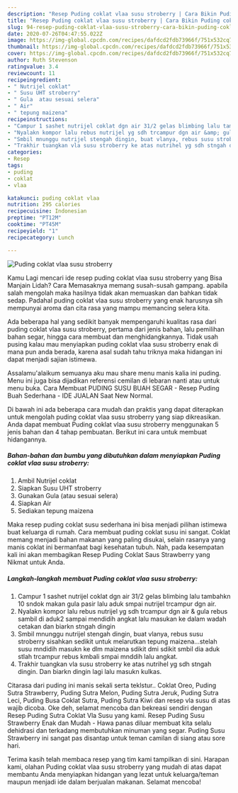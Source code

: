 ```yaml
---
description: "Resep Puding coklat vlaa susu stroberry | Cara Bikin Puding coklat vlaa susu stroberry Yang Enak Dan Mudah"
title: "Resep Puding coklat vlaa susu stroberry | Cara Bikin Puding coklat vlaa susu stroberry Yang Enak Dan Mudah"
slug: 94-resep-puding-coklat-vlaa-susu-stroberry-cara-bikin-puding-coklat-vlaa-susu-stroberry-yang-enak-dan-mudah
date: 2020-07-26T04:47:55.022Z
image: https://img-global.cpcdn.com/recipes/dafdcd2fdb73966f/751x532cq70/puding-coklat-vlaa-susu-stroberry-foto-resep-utama.jpg
thumbnail: https://img-global.cpcdn.com/recipes/dafdcd2fdb73966f/751x532cq70/puding-coklat-vlaa-susu-stroberry-foto-resep-utama.jpg
cover: https://img-global.cpcdn.com/recipes/dafdcd2fdb73966f/751x532cq70/puding-coklat-vlaa-susu-stroberry-foto-resep-utama.jpg
author: Ruth Stevenson
ratingvalue: 3.4
reviewcount: 11
recipeingredient:
- " Nutrijel coklat"
- " Susu UHT stroberry"
- " Gula  atau sesuai selera"
- " Air"
- " tepung maizena"
recipeinstructions:
- "Campur 1 sashet nutrijel coklat dgn air 31/2 gelas blimbing lalu tambahkn 10 sndok makan gula pasir lalu aduk smpai nutrijel trcampur dgn air."
- "Nyalakn kompor lalu rebus nutrijel yg sdh trcampur dgn air &amp; gula rebus sambil di aduk2 sampai mendidih angkat lalu masukan ke dalam wadah cetakan dan biarkn stngah dingin"
- "Smbil mnunggu nutrijel stengah dingin, buat vlanya, rebus susu stroberry sisahkan sedikit untuk melarutkan tepung maizena...stelah susu mndidih masukn ke dlm maizena sdikit dmi sdikit smbil dia aduk stlah trcampur rebus kmbali smpai mnddih lalu angkat."
- "Trakhir tuangkan vla susu stroberry ke atas nutrihel yg sdh stngah dingin. Dan biarkn dingin lagi lalu masukn kulkas."
categories:
- Resep
tags:
- puding
- coklat
- vlaa

katakunci: puding coklat vlaa 
nutrition: 295 calories
recipecuisine: Indonesian
preptime: "PT12M"
cooktime: "PT45M"
recipeyield: "1"
recipecategory: Lunch

---
```



![Puding coklat vlaa susu stroberry](https://img-global.cpcdn.com/recipes/dafdcd2fdb73966f/751x532cq70/puding-coklat-vlaa-susu-stroberry-foto-resep-utama.jpg)

Kamu Lagi mencari ide resep puding coklat vlaa susu stroberry yang Bisa Manjain Lidah? Cara Memasaknya memang susah-susah gampang. apabila salah mengolah maka hasilnya tidak akan memuaskan dan bahkan tidak sedap. Padahal puding coklat vlaa susu stroberry yang enak harusnya sih mempunyai aroma dan cita rasa yang mampu memancing selera kita.

Ada beberapa hal yang sedikit banyak mempengaruhi kualitas rasa dari puding coklat vlaa susu stroberry, pertama dari jenis bahan, lalu pemilihan bahan segar, hingga cara membuat dan menghidangkannya. Tidak usah pusing kalau mau menyiapkan puding coklat vlaa susu stroberry enak di mana pun anda berada, karena asal sudah tahu triknya maka hidangan ini dapat menjadi sajian istimewa.

Assalamu&#39;alaikum semuanya aku mau share menu manis kalia ini puding. Menu ini juga bisa dijadikan referensi cemilan di lebaran nanti atau untuk menu buka. Cara Membuat PUDING SUSU BUAH SEGAR - Resep Puding Buah Sederhana - IDE JUALAN Saat New Normal.


Di bawah ini ada beberapa cara mudah dan praktis yang dapat diterapkan untuk mengolah puding coklat vlaa susu stroberry yang siap dikreasikan. Anda dapat membuat Puding coklat vlaa susu stroberry menggunakan 5 jenis bahan dan 4 tahap pembuatan. Berikut ini cara untuk membuat hidangannya.

<!--inarticleads1-->

##### Bahan-bahan dan bumbu yang dibutuhkan dalam menyiapkan Puding coklat vlaa susu stroberry:

1. Ambil  Nutrijel coklat
1. Siapkan  Susu UHT stroberry
1. Gunakan  Gula  (atau sesuai selera)
1. Siapkan  Air
1. Sediakan  tepung maizena


Maka resep puding coklat susu sederhana ini bisa menjadi pilihan istimewa buat keluarga di rumah. Cara membuat puding coklat susu ini sangat. Coklat memang menjadi bahan makanan yang paling disukai, selain rasanya yang manis coklat ini bermanfaat bagi kesehatan tubuh. Nah, pada kesempatan kali ini akan membagikan Resep Puding Coklat Saus Strawberry yang Nikmat untuk Anda. 

<!--inarticleads2-->

##### Langkah-langkah membuat Puding coklat vlaa susu stroberry:

1. Campur 1 sashet nutrijel coklat dgn air 31/2 gelas blimbing lalu tambahkn 10 sndok makan gula pasir lalu aduk smpai nutrijel trcampur dgn air.
1. Nyalakn kompor lalu rebus nutrijel yg sdh trcampur dgn air &amp; gula rebus sambil di aduk2 sampai mendidih angkat lalu masukan ke dalam wadah cetakan dan biarkn stngah dingin
1. Smbil mnunggu nutrijel stengah dingin, buat vlanya, rebus susu stroberry sisahkan sedikit untuk melarutkan tepung maizena...stelah susu mndidih masukn ke dlm maizena sdikit dmi sdikit smbil dia aduk stlah trcampur rebus kmbali smpai mnddih lalu angkat.
1. Trakhir tuangkan vla susu stroberry ke atas nutrihel yg sdh stngah dingin. Dan biarkn dingin lagi lalu masukn kulkas.


Citarasa dari puding ini manis sekali serta teklstur.. Coklat Oreo, Puding Sutra Strawberry, Puding Sutra Melon, Puding Sutra Jeruk, Puding Sutra Leci, Puding Busa Coklat Sutra, Puding Sutra Kiwi dan resep vla susu di atas wajib dicoba. Oke deh, selamat mencoba dan bekreasi sendiri dengan Resep Puding Sutra Coklat Vla Susu yang kami. Resep Puding Susu Strawberry Enak dan Mudah - Hawa panas diluar membuat kita selalu dehidrasi dan terkadang membutuhkan minuman yang segar. Puding Susu Strawberry ini sangat pas disantap untuk teman camilan di siang atau sore hari. 

Terima kasih telah membaca resep yang tim kami tampilkan di sini. Harapan kami, olahan Puding coklat vlaa susu stroberry yang mudah di atas dapat membantu Anda menyiapkan hidangan yang lezat untuk keluarga/teman maupun menjadi ide dalam berjualan makanan. Selamat mencoba!
